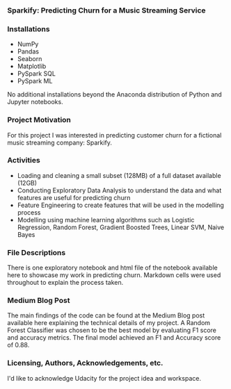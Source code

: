 ### Sparkify: Predicting Churn for a Music Streaming Service

### Installations

- NumPy
- Pandas
- Seaborn
- Matplotlib
- PySpark SQL
- PySpark ML

No additional installations beyond the Anaconda distribution of Python and Jupyter notebooks.

### Project Motivation
For this project I was interested in predicting customer churn for a fictional music streaming company: Sparkify.

### Activities

- Loading and cleaning a small subset (128MB) of a full dataset available (12GB)
- Conducting Exploratory Data Analysis to understand the data and what features are useful for predicting churn
- Feature Engineering to create features that will be used in the modelling process
- Modelling using machine learning algorithms such as Logistic Regression, Random Forest, Gradient Boosted Trees, Linear SVM, Naive Bayes

### File Descriptions
There is one exploratory notebook and html file of the notebook available here to showcase my work in predicting churn. Markdown cells were used throughout to explain the process taken.

### Medium Blog Post
The main findings of the code can be found at the Medium Blog post available here explaining the technical details of my project. A Random Forest Classifier was chosen to be the best model by evaluating F1 score and accuracy metrics. The final model achieved an F1 and Accuracy score of 0.88.

### Licensing, Authors, Acknowledgements, etc.
I'd like to acknowledge Udacity for the project idea and workspace.
